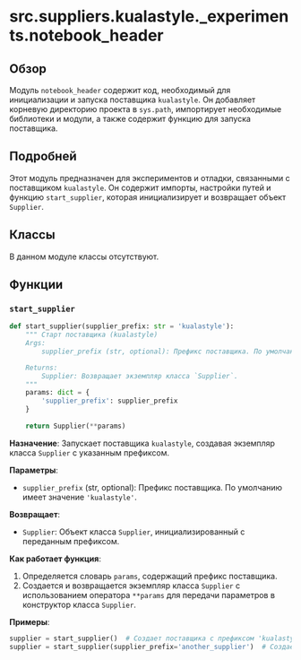 # src.suppliers.kualastyle._experiments.notebook_header

## Обзор

Модуль `notebook_header` содержит код, необходимый для инициализации и запуска поставщика `kualastyle`. Он добавляет корневую директорию проекта в `sys.path`, импортирует необходимые библиотеки и модули, а также содержит функцию для запуска поставщика.

## Подробней

Этот модуль предназначен для экспериментов и отладки, связанными с поставщиком `kualastyle`. Он содержит импорты, настройки путей и функцию `start_supplier`, которая инициализирует и возвращает объект `Supplier`.

## Классы

В данном модуле классы отсутствуют.

## Функции

### `start_supplier`

```python
def start_supplier(supplier_prefix: str = 'kualastyle'):
    """ Старт поставщика (kualastyle)
    Args:
        supplier_prefix (str, optional): Префикс поставщика. По умолчанию 'kualastyle'.

    Returns:
        Supplier: Возвращает экземпляр класса `Supplier`.
    """
    params: dict = {
        'supplier_prefix': supplier_prefix
    }
    
    return Supplier(**params)
```

**Назначение**: Запускает поставщика `kualastyle`, создавая экземпляр класса `Supplier` с указанным префиксом.

**Параметры**:
- `supplier_prefix` (str, optional): Префикс поставщика. По умолчанию имеет значение `'kualastyle'`.

**Возвращает**:
- `Supplier`: Объект класса `Supplier`, инициализированный с переданным префиксом.

**Как работает функция**:
1. Определяется словарь `params`, содержащий префикс поставщика.
2. Создается и возвращается экземпляр класса `Supplier` с использованием оператора `**params` для передачи параметров в конструктор класса `Supplier`.

**Примеры**:

```python
supplier = start_supplier()  # Создает поставщика с префиксом 'kualastyle'
supplier = start_supplier(supplier_prefix='another_supplier')  # Создает поставщика с префиксом 'another_supplier'
```